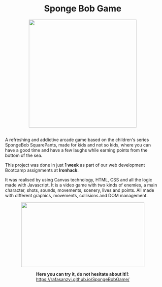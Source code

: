<!--HEADER-->
<div id="header" align="center">
  <h1 align="center">Sponge Bob Game</h1>
  <img src="https://media.giphy.com/media/Nfg4l6AYarCBG/giphy.gif" width="350" />
</div>
<br>

<!--DESCRIPTION-->
<p>
 A refreshing and addictive arcade game based on the children's series SpongeBob SquarePants, made for kids and not so kids, where you can have a good time and have a few laughs while earning points from the bottom of the sea.
  
This project was done in just **1 week** as part of our web development Bootcamp assignments at **Ironhack**. 
  
It was realised by using Canvas technology, HTML, CSS and all the logic made with Javascript.
It is a video game with two kinds of enemies, a main character, shots, sounds, movements, scenery, lives and points. All made with different graphics, movements, collisions and DOM management.
</p>

<!--LINK-->
<div id="link" align="center">
<img src="https://i.postimg.cc/pXv1StzD/Bob-Sponge-home.jpg" width="400" height="210"/></a>

**Here you can try it, do not hesitate about it!!**: https://rafasanzvi.github.io/SpongeBobGame/ 
</div>

